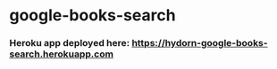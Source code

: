 # google-books-search

### Heroku app deployed here: https://hydorn-google-books-search.herokuapp.com
